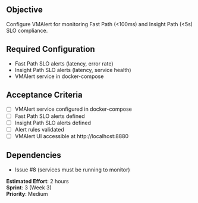 ## Objective
Configure VMAlert for monitoring Fast Path (<100ms) and Insight Path (<5s) SLO compliance.

## Required Configuration
- Fast Path SLO alerts (latency, error rate)
- Insight Path SLO alerts (latency, service health)
- VMAlert service in docker-compose

## Acceptance Criteria
- [ ] VMAlert service configured in docker-compose
- [ ] Fast Path SLO alerts defined
- [ ] Insight Path SLO alerts defined
- [ ] Alert rules validated
- [ ] VMAlert UI accessible at http://localhost:8880

## Dependencies
- Issue #8 (services must be running to monitor)

**Estimated Effort**: 2 hours  
**Sprint**: 3 (Week 3)  
**Priority**: Medium
